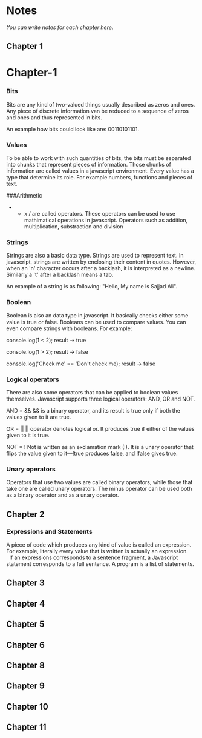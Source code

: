 # Notes

*You can write notes for each chapter here*.

## Chapter 1

# Chapter-1

### Bits
Bits are any kind of two-valued things usually described as zeros and ones. Any piece of discrete information van be reduced to a sequence of zeros and ones and thus represented in bits.

An example how bits could look like are: 00110101101.

### Values
To be able to work with such quantities of bits, the bits must be separated into chunks that represent pieces of information. 
Those chunks of information are called values in a javascript environment.
Every value has a type that determine its role. For example numbers, functions and pieces of text.

###Arithmetic

+ - x / are called operators. These operators can be used to use mathimatical operations in javascript.
Operators such as addition, multiplication, substraction and division


### Strings
Strings are also a basic data type. Strings are used to represent text.
In javascript, strings are written by enclosing their content in quotes. 
However, when an 'n' character occurs after a backlash, it is interpreted as a newline. Similarly a 't' after a backlash means a tab.

An example of a string is as following: "Hello, My name is Sajjad Ali".

### Boolean
Boolean is also an data type in javascript. It basically checks either some value is true or false. Booleans can be used to compare values. You can even compare strings with booleans. For example:

console.log(1 < 2);
result -> true

console.log(1 > 2);
result -> false

console.log('Check me' == 'Don't check me);
result -> false

### Logical operators
There are also some operators that can be applied to boolean values themselves. Javascript supports three logical operators: AND, OR and NOT.

AND = &&
&& is a binary operator, and its result is true only if both the values given to it are true.

OR = ||
|| operator denotes logical or. It produces true if either of the values given to it is true.

NOT = !
Not is written as an exclamation mark (!). It is a unary operator that flips the value given to it—!true produces false, and !false gives true.

### Unary operators
Operators that use two values are called binary operators, while those that take one are called unary operators. The minus operator can be used both as a binary operator and as a unary operator.

## Chapter 2

### Expressions and Statements
A piece of code which produces any kind of value is called an expression. For example, literally every value that is written is actually an expression.  
&nbsp;
If an expressions corresponds to a sentence fragment, a Javascript statement corresponds to a full sentence. A program is a list of statements. 


## Chapter 3

## Chapter 4

## Chapter 5

## Chapter 6

## Chapter 8

## Chapter 9

## Chapter 10

## Chapter 11
